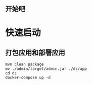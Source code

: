 开始吧
----------

# 快速启动

## 打包应用和部署应用

```shell
mvn clean package
mv ./admin/target/admin.jar ./ds/app
cd ds
docker-compose up -d
```

